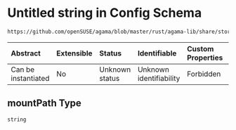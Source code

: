 # Untitled string in Config Schema

```txt
https://github.com/openSUSE/agama/blob/master/rust/agama-lib/share/storage.model.schema.json#/$defs/logicalVolume/properties/mountPath
```



| Abstract            | Extensible | Status         | Identifiable            | Custom Properties | Additional Properties | Access Restrictions | Defined In                                                                      |
| :------------------ | :--------- | :------------- | :---------------------- | :---------------- | :-------------------- | :------------------ | :------------------------------------------------------------------------------ |
| Can be instantiated | No         | Unknown status | Unknown identifiability | Forbidden         | Allowed               | none                | [storage.model.schema.json\*](storage.model.schema.json "open original schema") |

## mountPath Type

`string`
